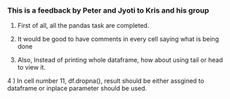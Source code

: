 ### This is a feedback by Peter and Jyoti to Kris and his group

1) First of all, all the pandas task are completed.

2) It would be good to have comments in every cell saying what is being done

3) Also, Instead of printing whole dataframe,
how about using tail or head to view it.

4 ) In cell number 11, df.dropna(), result should be either
assgined to dataframe or inplace parameter should be
used.
